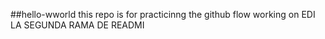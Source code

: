 ##hello-wworld
this repo is for practicinng the github flow 
working on 
EDI LA SEGUNDA RAMA DE READMI
